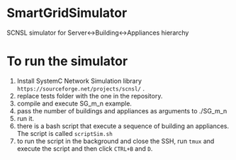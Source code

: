 # SmartGridSimulator
SCNSL simulator for Server&lt;->Building&lt;->Appliances hierarchy

# To run the simulator
1. Install SystemC Network Simulation library `https://sourceforge.net/projects/scnsl/` .
2. replace tests folder with the one in the repository.
3. compile and execute SG_m_n example.
4. pass the number of buildings and appliances as arguments to ./SG\_m_n 
5. run it.
6. there is a bash script that execute a sequence of building an appliances. The script is called `scriptSim.sh` 
7. to run the script in the background and close the SSH, run `tmux` and execute the script and then click `CTRL+B` and `D`.